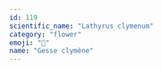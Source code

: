 ```yaml
---
id: 119
scientific_name: "Lathyrus clymenum"
category: "flower"
emoji: "🌸"
name: "Gesse clymène"
---
```

